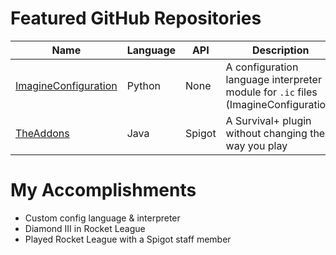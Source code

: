 # Featured GitHub Repositories

| Name | Language | API | Description | Active |
| ---- | -------- | --- | ----------- | ------ |
| [ImagineConfiguration](imagineconfiguration) | Python | None | A configuration language interpreter module for `.ic` files (ImagineConfiguration) | True |
| [TheAddons](https://github.com/imaginedevMC/TheAddons) | Java | Spigot | A Survival+ plugin without changing the way you play | True |

# My Accomplishments
* Custom config language & interpreter
* Diamond III in Rocket League
* Played Rocket League with a Spigot staff member

